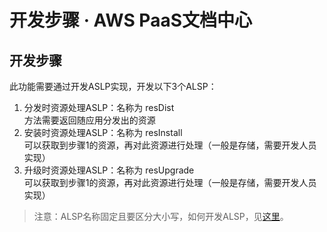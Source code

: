 # 开发步骤 · AWS PaaS文档中心

## 开发步骤

此功能需要通过开发ASLP实现，开发以下3个ALSP：

  1. 分发时资源处理ASLP：名称为 resDist   
方法需要返回随应用分发出的资源
  2. 安装时资源处理ASLP：名称为 resInstall   
可以获取到步骤1的资源，再对此资源进行处理（一般是存储，需要开发人员实现）
  3. 升级时资源处理ASLP：名称为 resUpgrade   
可以获取到步骤1的资源，再对此资源进行处理（一般是存储，需要开发人员实现）

> 注意：ALSP名称固定且要区分大小写，如何开发ALSP，见[这里](<aslp.html>)。